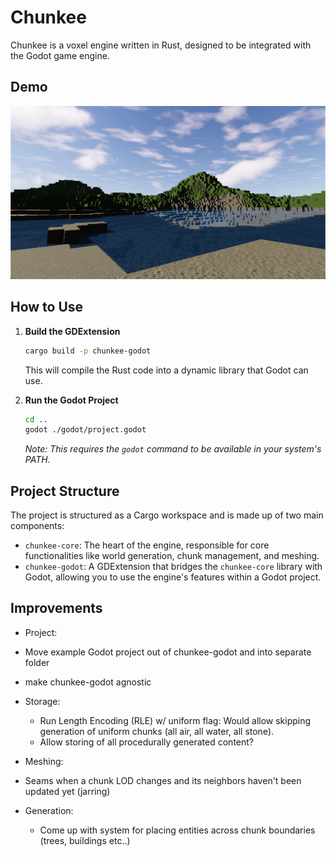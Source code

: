 # Chunkee

Chunkee is a voxel engine written in Rust, designed to be integrated with the Godot game engine.

## Demo

![Chunkee Demo](demo.png)

## How to Use

1.  **Build the GDExtension**

    ```bash
    cargo build -p chunkee-godot
    ```

    This will compile the Rust code into a dynamic library that Godot can use.

2.  **Run the Godot Project**

    ```bash
    cd ..
    godot ./godot/project.godot
    ```

    _Note: This requires the `godot` command to be available in your system's PATH._

## Project Structure

The project is structured as a Cargo workspace and is made up of two main components:

- `chunkee-core`: The heart of the engine, responsible for core functionalities like world generation, chunk management, and meshing.
- `chunkee-godot`: A GDExtension that bridges the `chunkee-core` library with Godot, allowing you to use the engine's features within a Godot project.

## Improvements

- Project:
- Move example Godot project out of chunkee-godot and into separate folder
- make chunkee-godot agnostic

- Storage:

  - Run Length Encoding (RLE) w/ uniform flag: Would allow skipping generation of uniform chunks (all air, all water, all stone).
  - Allow storing of all procedurally generated content?

- Meshing:
- Seams when a chunk LOD changes and its neighbors haven't been updated yet (jarring)

- Generation:
  - Come up with system for placing entities across chunk boundaries (trees, buildings etc..)
